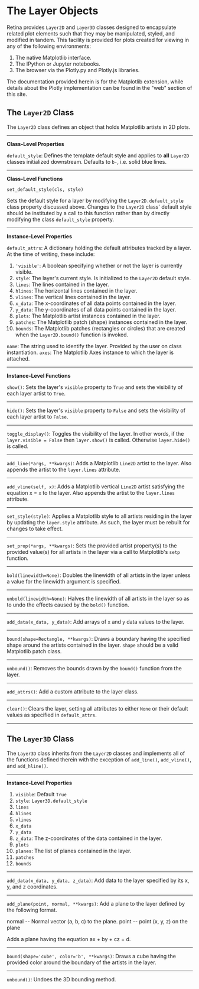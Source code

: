 # The Layer Objects

Retina provides `Layer2D` and `Layer3D` classes designed to encapsulate related plot elements
such that they may be manipulated, styled, and modified in tandem. This facility is provided
for plots created for viewing in any of the following environments:

1. The native Matplotlib interface.
2. The IPython or Jupyter notebooks.
3. The browser via the Plotly.py and Plotly.js libraries.

The documentation provided herein is for the Matplotlib extension, while details about the Plotly
implementation can be found in the "web" section of this site.

## The `Layer2D` Class

The `Layer2D` class defines an object that holds Matplotlib artists in 2D plots.

------------------------------

**Class-Level Properties**

`default_style`: Defines the template default style and applies to **all** `Layer2D` classes
initialized downstream. Defaults to `b-`, i.e. solid blue lines. 

------------------------------

**Class-Level Functions**

`set_default_style(cls, style)`

Sets the default style for a layer by modifying the `Layer2D.default_style` class property
discussed above. Changes to the `Layer2D` class' default style should be instituted by a call
to this function rather than by directly modifying the class `default_style` property.

------------------------------

**Instance-Level Properties**

`default_attrs`: A dictionary holding the default attributes tracked by a layer. At the time of writing,
 these include:

1. `'visible'`: A boolean specifying whether or not the layer is currently visible.
2. `style`: The layer's current style. Is initialized to the `Layer2D` default style.
3. `lines`: The lines contained in the layer.
4. `hlines`: The horizontal lines contained in the layer.
5. `vlines`: The vertical lines contained in the layer.
6. `x_data`: The x-coordinates of all data points contained in the layer.
7. `y_data`: The y-coordinates of all data points contained in the layer.
8. `plots`: The Matplotlib artist instances contained in the layer.
9. `patches`: The Matplotlib patch (shape) instances contained in the layer.
10. `bounds`: The Matplotlib patches (rectangles or circles) that are created when the `Layer2D.bound()`
			  function is invoked.

`name`: The string used to identify the layer. Provided by the user on class instantiation.
`axes`: The Matplotlib Axes instance to which the layer is attached.

------------------------------

**Instance-Level Functions**

`show()`: Sets the layer's `visible` property to `True` and sets the visibility of each layer artist to `True`.

------------------------------

`hide()`: Sets the layer's `visible` property to `False` and sets the visibility of each layer artist to `False`.

------------------------------

`toggle_display()`: Toggles the visibility of the layer. In other words, if the `layer.visible = False` then
`layer.show()` is called. Otherwise `layer.hide()` is called.

------------------------------

`add_line(*args, **kwargs)`: Adds a Matplotlib `Line2D` artist to the layer. Also appends the artist to the 
`layer.lines` attribute.

------------------------------

`add_vline(self, x)`: Adds a Matplotlib vertical `Line2D` artist satisfying the equation x = `x` to the layer.
Also appends the artist to the `layer.lines` attribute.

------------------------------

`set_style(style)`: Applies a Matplotlib style to all artists residing in the layer by updating the `layer.style`
 attribute. As such, the layer must be rebuilt for changes to take effect.

------------------------------

`set_prop(*args, **kwargs)`: Sets the provided artist property(s) to the provided value(s) for all artists in the
 layer via a call to Matplotlib's `setp` function.

------------------------------

`bold(linewidth=None)`: Doubles the linewidth of all artists in the layer unless a value for the linewidth argument
 is specified.

------------------------------

`unbold(linewidth=None)`: Halves the linewidth of all artists in the layer so as to undo the effects caused by the
 `bold()` function.

------------------------------

`add_data(x_data, y_data)`: Add arrays of `x` and `y` data values to the layer.

------------------------------

`bound(shape=Rectangle, **kwargs)`: Draws a boundary having the specified shape around the artists contained in the layer.
 `shape` should be a valid Matplotlib patch class.

------------------------------

`unbound()`: Removes the bounds drawn by the `bound()` function from the layer.

------------------------------

`add_attrs()`: Add a custom attribute to the layer class.

------------------------------

`clear()`: Clears the layer, setting all attributes to either `None` or their default values as specified in `default_attrs`.

------------------------------

## The `Layer3D` Class

The `Layer3D` class inherits from the `Layer2D` classes and implements all of the functions defined therein with the exception
of `add_line()`, `add_vline()`, and `add_hline()`.

------------------------------

**Instance-Level Properties**

1. `visible`: Default `True`
2. `style`: `Layer3D.default_style` 
3. `lines`
4. `hlines`
5. `vlines`
6. `x_data`
7. `y_data`
8. `z_data`: The z-coordinates of the data contained in the layer.
9. `plots`
10. `planes`: The list of planes contained in the layer.
11. `patches`
12. `bounds`

------------------------------

`add_data(x_data, y_data, z_data)`: Add data to the layer specified by its x, y, and z coordinates.

------------------------------

`add_plane(point, normal, **kwargs)`: Add a plane to the layer defined by the following format.

normal -- Normal vector (a, b, c) to the plane.
point  -- point (x, y, z) on the plane

Adds a plane having the equation ax + by + cz = d.

------------------------------

`bound(shape='cube', color='b', **kwargs)`: Draws a cube having the provided color around the boundary of the artists in the layer.

------------------------------

`unbound()`: Undoes the 3D bounding method. 

